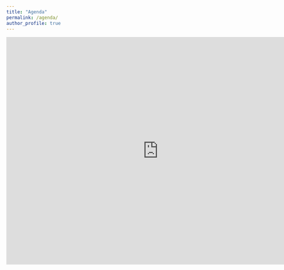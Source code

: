 ```yaml
---
title: "Agenda"
permalink: /agenda/
author_profile: true
---
```


<html>
<iframe src="https://calendar.google.com/calendar/embed?height=600&wkst=2&bgcolor=%23ffffff&ctz=America%2FToronto&showTitle=0&showPrint=0&showCalendars=0&mode=WEEK&hl=en&src=c2ViYXN0aWVuLm1vc3NlckBnbWFpbC5jb20&src=azhxb2g5NHVrbGgxcWJiNDhrZTlwOWExNzBAZ3JvdXAuY2FsZW5kYXIuZ29vZ2xlLmNvbQ&src=cXNqOWV0NjQ5bTl2OXY1aWNzZDJnZDBocXNAZ3JvdXAuY2FsZW5kYXIuZ29vZ2xlLmNvbQ&src=ZnVhc3JlYzc5dmRmNjVib29uZm1vOWNuNWtAZ3JvdXAuY2FsZW5kYXIuZ29vZ2xlLmNvbQ&src=cnBra2piN2xqaHZ1M2VjcTEyN3VuZDN2YmdAZ3JvdXAuY2FsZW5kYXIuZ29vZ2xlLmNvbQ&src=aTNkdWhxdWxuZjQycWZqOG01OTI4NWhkbjRAZ3JvdXAuY2FsZW5kYXIuZ29vZ2xlLmNvbQ&color=%23afafb1&color=%23ca8a1e&color=%23ac1455&color=%237a003c&color=%23a7ac25&color=%2359a4b8" style="border-width:0" width="800" height="600" frameborder="0" scrolling="no"></iframe>
<html>
